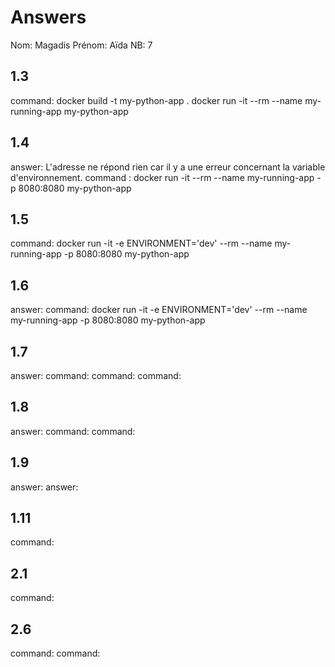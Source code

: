 # Answers

Nom: Magadis
Prénom: Aïda 
NB: 7

## 1.3
command: 
docker build -t my-python-app .
docker run -it --rm --name my-running-app my-python-app

## 1.4
answer: L'adresse ne répond rien car il y a une erreur concernant la variable d'environnement.
command : docker run -it --rm --name my-running-app -p 8080:8080 my-python-app 

## 1.5
command: docker run -it -e ENVIRONMENT='dev' --rm --name my-running-app -p 8080:8080 my-python-app 

## 1.6
answer: 
command: docker run -it -e ENVIRONMENT='dev' --rm --name my-running-app -p 8080:8080 my-python-app

## 1.7
answer:
command: 
command: 
command: 

## 1.8
answer:
command: 
command: 

## 1.9
answer:
answer:

## 1.11
command: 

## 2.1
command: 

## 2.6
command: 
command: 


